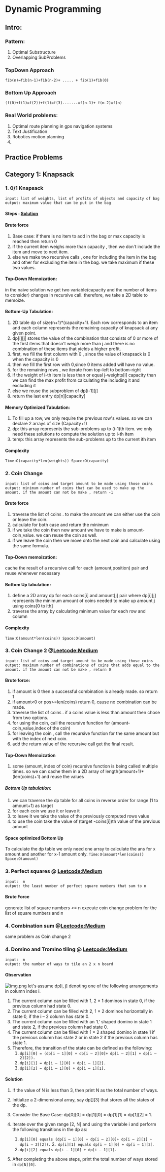 # Dynamic Programming
## Intro:

### Pattern:
1. Optimal Substructure
2. Overlapping SubProblems

### TopDown Approach
`fib(n)=fib(n-1)+fib(n-2)+ ..... + fib(1)+fib(0)`
### Bottom Up Approach
`(f(0)+f(1)=f(2))+f(1)=f(3).......=f(n-1)+ f(n-2)=f(n)`
### Real World problems:
1. Optimal route planning in gps navigation systems
2. Text Justification
3. Robotics motion planning
4. 
## Practice Problems
## Category 1: Knapsack
### 1. 0/1 Knapsack 
````
input: list of weights, list of profits of objects and capacity of bag
output: maximum value that can be put in the bag  
````
#### Steps : [Solution](knapsack_01.py)
#### Brute force
1. Base case: if there is no item to add in the bag or max capacity is reached then return 0
2. if the current item weighs more than capacity , then we don't include the item and move to next item. 
3. else we make two recursive calls , one for including the item in the bag and other for excluding the item in the bag. we take maximum if these two values.
#### Top-Down Memoization:
in the naive solution we get two variable(capacity and the number of items to consider) changes in recursive call. therefore, we take a 2D table to memoize. 
#### Bottom-Up Tabulation: 
1. 2D table dp of size(n+1)*(capacity+1). Each row corresponds to an item and each column represents the remaining capacity of knapsack at any given point.
2. dp[i][j] stores the value of the combination that consists of 0 or more of the first items that doesn't weigh more than j and there is no combination of these items that yields a higher profit.
3. first, we fill the first column with 0 , since the value of knapsack is 0 when the capacity is 0
4. then we fill the first row with 0,since 0 items added will have no value. 
5. for the remaining rows , we iterate from top-left to bottom-right
6. if the weight of i-th item is less than or equal j-weights[i] capacity than we can find the max profit from calculating the including it and excluding it  
7. else we reuse the subproblem of dp[i-1][j]
8. return the last entry dp[n][capacity]
#### Memory Optimized Tabulation: 
1. To fill up a row, we only require the previous row's values. so we can declare 2 arrays of size (Capacity+1)
2. dp: this array represents the sub-problems up to (i-1)th item. we only need these solutions to compute the solution up to i-th item 
3. temp: this array represents the sub-problems up to the current ith item
#### Complexity
`Time:O(capacity*len(weights))
Space:O(capacity)`

### 2. Coin Change
````
input: list of coins and target amount to be made using those coins 
output: minimum number of coins that can be used to make up the amount. if the amount can not be make , return -1
````
#### Brute force
1. traverse the list of coins . to make the amount we can either use the coin or leave the coin.
2. calculate for both case and return the minimum
3. if we take the coin then new amount we have to make is amount-coin_value. we can reuse the coin as well. 
4. if we leave the coin then we move onto the next coin and calculate using the same formula.
#### Top-Down memoization:
cache the result of a recursive call for each (amount,position) pair and reuse whenever necessary
#### Bottom Up tabulation:
1. define a 2D array dp for each coins[i] and amount[j] pair where dp[i][j] represents the minimum amount of coins needed to make up amount j
using coins[0 to ith]
2. traverse the array by calculating minimum value for each row and column

#### Complexity
`Time:O(amount*len(coins))
Space:O(amount)`

### 3. Coin Change 2 @[Leetcode:Medium](https://leetcode.com/problems/coin-change-ii/)
````
input: list of coins and target amount to be made using those coins 
output: maximum number of combinations of coins that adds equal to the amount. if the amount can not be make , return 0
````
#### Brute force:
1. if amount is 0 then a successful combination is already made. so return 1
2. if amount<0 or pos>=len(coins) return 0, cause no combination can be made.
3. traverse the list of coins . if a coins value is less than amount then chose from two options. 
4. for using the coin,  call the recursive function for (amount-coin_value,index of the coin)
5. for leaving the coin , call the recursive function for the same amount but with the index of next coin.
6. add the return value of the recursive call get the final result.
#### Top-Down Memoization
1. some (amount, index of coin) recursive function is being called multiple times. so we can cache them in a 2D array of length(amount+1)*(len(coins)+1) and reuse the values
##### Bottom Up tabulation:
1. we can traverse the dp table for all coins in reverse order for range (1 to amount+1) as target
2. for each coin we use it or leave it
3. to leave it we take the value of the previously computed rows value 
4. to use the coin take the value of (target -coins[i])th value of the previous amount 
#### Space optimized Bottom Up
To calculate the dp table we only need one array to calculate the ans for x amount and another for x-1 amount only. 
`Time:O(amount*len(coins))
Space:O(amount)`

### 3. Perfect squares @ [Leetcode:Medium](https://leetcode.com/problems/perfect-squares)

````
input:  n 
output: the least number of perfect square numbers that sum to n
````
#### Brute Force
generate list of square numbers <= n
execute coin change problem for the list of square numbers and n
### 4. Combination sum @[Leetcode:Medium](https://leetcode.com/problems/combination-sum-iv/)

same problem as Coin change 2

### 4. Domino and Tromino tiling @ [Leetcode:Medium](https://leetcode.com/problems/domino-and-tromino-tiling)

````
input:  n 
output: the number of ways to tile an 2 x n board
````
#### Observation
![img.png](img.png)
let's assume dp[i, j] denoting one of the following arrangements in column index i.
1. The current column can be filled with 1, 2 × 1 dominos in state 0, if the previous column had state 0.
2. The current column can be filled with 2, 1 × 2 dominos horizontally in state 0, if the i – 2 column has state 0.
3. The current column can be filled with an ‘L‘ shaped domino in state 1 and state 2, if the previous column had state 0.
4. The current column can be filled with 1 × 2 shaped domino in state 1 if the previous column has state 2 or in state 2 if the previous column has state 1.
5. Therefore, the transition of the state can be defined as the following:
   1. `dp[i][0] = (dp[i – 1][0] + dp[i – 2][0]+ dp[i – 2][1] + dp[i – 2][2]). `
   2. `dp[i][1] = dp[i – 1][0] + dp[i – 1][2]. `
   3. `dp[i][2] = dp[i – 1][0] + dp[i – 1][1].`
#### Solution
1. If the value of N is less than 3, then print N as the total number of ways.
2. Initialize a 2-dimensional array, say dp[][3] that stores all the states of the dp.
3. Consider the Base Case: dp[0][0] = dp[1][0] = dp[1][1] = dp[1][2] = 1.
4. Iterate over the given range [2, N] and using the variable i and perform the following transitions in the dp as:
    1. `dp[i][0] equals (dp[i – 1][0] + dp[i – 2][0]+ dp[i – 2][1] + dp[i – 2][2]).`
    2.` dp[i][1] equals dp[i – 1][0] + dp[i – 1][2].`
    3. `dp[i][2] equals dp[i – 1][0] + dp[i – 1][1].`

5. After completing the above steps, print the total number of ways stored in `dp[N][0]`.
